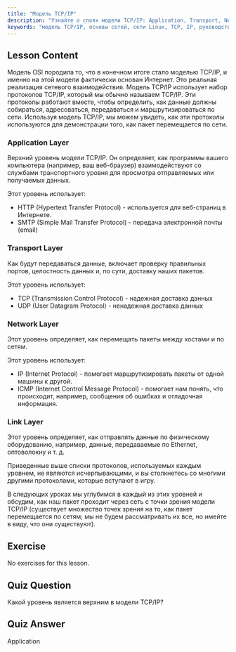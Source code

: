 ```yaml
---
title: "Модель TCP/IP"
description: "Узнайте о слоях модели TCP/IP: Application, Transport, Network и Link. Поймите, как данные передаются по сетям. Начните свой путь в сетевых технологиях Linux!"
keywords: "модель TCP/IP, основы сетей, сети Linux, TCP, IP, руководство для начинающих, сетевые уровни, руководство"
---
```


## Lesson Content

Модель OSI породила то, что в конечном итоге стало моделью TCP/IP, и именно на этой модели фактически основан Интернет. Это реальная реализация сетевого взаимодействия. Модель TCP/IP использует набор протоколов TCP/IP, который мы обычно называем TCP/IP. Эти протоколы работают вместе, чтобы определить, как данные должны собираться, адресоваться, передаваться и маршрутизироваться по сети. Используя модель TCP/IP, мы можем увидеть, как эти протоколы используются для демонстрации того, как пакет перемещается по сети.

### Application Layer

Верхний уровень модели TCP/IP. Он определяет, как программы вашего компьютера (например, ваш веб-браузер) взаимодействуют со службами транспортного уровня для просмотра отправляемых или получаемых данных.

Этот уровень использует:

- HTTP (Hypertext Transfer Protocol) - используется для веб-страниц в Интернете.
- SMTP (Simple Mail Transfer Protocol) - передача электронной почты (email)

### Transport Layer

Как будут передаваться данные, включает проверку правильных портов, целостность данных и, по сути, доставку наших пакетов.

Этот уровень использует:

- TCP (Transmission Control Protocol) - надежная доставка данных
- UDP (User Datagram Protocol) - ненадежная доставка данных

### Network Layer

Этот уровень определяет, как перемещать пакеты между хостами и по сетям.

Этот уровень использует:

- IP (Internet Protocol) - помогает маршрутизировать пакеты от одной машины к другой.
- ICMP (Internet Control Message Protocol) - помогает нам понять, что происходит, например, сообщения об ошибках и отладочная информация.

### Link Layer

Этот уровень определяет, как отправлять данные по физическому оборудованию, например, данные, передаваемые по Ethernet, оптоволокну и т. д.

Приведенные выше списки протоколов, используемых каждым уровнем, не являются исчерпывающими, и вы столкнетесь со многими другими протоколами, которые вступают в игру.

В следующих уроках мы углубимся в каждый из этих уровней и обсудим, как наш пакет проходит через сеть с точки зрения модели TCP/IP (существует множество точек зрения на то, как пакет перемещается по сетям; мы не будем рассматривать их все, но имейте в виду, что они существуют).

## Exercise

No exercises for this lesson.

## Quiz Question

Какой уровень является верхним в модели TCP/IP?

## Quiz Answer

Application
